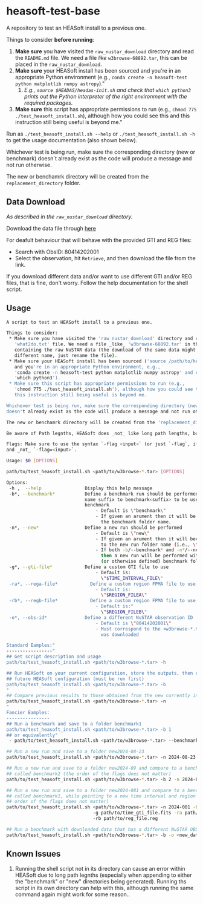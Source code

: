 # heasoft-test-base

A repository to test an HEASoft install to a previous one.

Things to consider **before running**:

1. **Make sure** you have visited the `raw_nustar_download` directory and read the `README.md` file. We need a file _like_ `w3browse-68892.tar`, this can be placed in the `raw_nustar_download`.
2. **Make sure** your HEASoft install has been sourced and you're in an appropriate Python environment (e.g., `conda create -n heasoft-test python matplotlib numpy astropy`)."
   1. _E.g., `source $HEADAS/headas-init.sh` and check that `which python3` prints out the Python interpreter of the right environment with the required packages._
3. **Make sure** this script has appropriate permissions to run (e.g., `chmod 775 ./test_heasoft_install.sh`), although how you could see this and this instruction still being useful is beyond me."

Run as `./test_heasoft_install.sh --help` or `./test_heasoft_install.sh -h` to get the usage documentation (also shown below).

Whichever test is being run, make sure the corresponding directory (new or benchmark) doesn`t already exist as the code will produce a message and not run otherwise.

The new or benchamrk directory will be created from the `replacement_directory` folder.

## Data Download

_As described in the `raw_nustar_download` directory._

Download the data file through [here](https://heasarc.gsfc.nasa.gov/db-perl/W3Browse/w3table.pl?tablehead=name%3Dnumaster&Action=More+Options)

For deafult behaviour that will behave with the provided GTI and REG files:

- Search with ObsID: 80414202001
- Select the observation, hit `Retrieve`, and then download the file from the link.

If you download different data and/or want to use different GTI and/or REG files, that is fine, don't worry. Follow the help documentation for the shell script.

## Usage

```bash
A script to test an HEASoft install to a previous one.

Things to consider:
 * Make sure you have visited the 'raw_nustar_download' directory and read the
   'what2do.txt' file. We need a file _like_ 'w3browse-68892.tar' in this directory
   containing the raw NuSTAR data (the download of the same data might have a
   different name, just rename the file).
 * Make sure your HEASoft install has been sourced ('source /path/to/headas-init.sh')
   and you're in an appropriate Python environment, e.g.,
   'conda create -n heasoft-test python matplotlib numpy astropy' and check with
   'which python3').
 * Make sure this script has appropriate permissions to run (e.g.,
   'chmod 775 ./test_heasoft_install.sh'), although how you could see this and
   this instruction still being useful is beyond me.

Whichever test is being run, make sure the corresponding directory (new or benchmark)
doesn't already exist as the code will produce a message and not run otherwise.

The new or benchamrk directory will be created from the 'replacement_directory' folder.

Be aware of Path legnths, HEASoft does _not_ like long path lengths, but only sometimes.

Flags: Make sure to use the syntax `-flag <input>` (or just `-flag`, if appropriate) 
and _not_ `-flag=<input>`.

Usage: $0 [OPTIONS]

path/to/test_heasoft_install.sh <path/to/w3browse-*.tar> [OPTIONS]

Options:
 -h ,  --help                Display this help message
 -b*, --benchmark*           Define a benchmark run should be performed or folder
                             name suffix to benchmark<suffix> to be used as a
                             benchmark
                                 - Default is \"benchmark\"
                                 - If given an arument then it will be appended to
                                   the benchmark folder name.
 -n*, --new*                 Define a new run should be performed
                                 - Default is \"new\"
                                 - If given an arument then it will become the suffix
                                   to the new run folder name (i.e., \"new<suffix>\").
                                 - If both -b/--benchmark* and -n*/--new* are given
                                   then a new run will be performed with the default
                                   (or otherwise defined) benchmark folder
 -g*, --gti-file*            Define a custom GTI file to use
                                 - Default is:
                                   \"$TIME_INTERVAL_FILE\"
 -ra*, --rega-file*            Define a custom region FPMA file to use
                                 - Default is:
                                   \"$REGION_FILEA\"
 -rb*, --regb-file*            Define a custom region FPMA file to use
                                 - Default is:"
                                   \"$REGION_FILEB\"
 -o*, --obs-id*              Define a different NuSTAR observation ID
                                 - Default is \"80414202001\"
                                 - Must correspond to the <w3browse-*.tar> file that
                                   was downloaded

Standard Eamples:"
-----------------"
## Get script description and usage
path/to/test_heasoft_install.sh <path/to/w3browse-*.tar> -h

## Run HEASoft on your current configuration, store the outputs, then compare with a new,
## future HEASoft configuration (must be run first)
path/to/test_heasoft_install.sh <path/to/w3browse-*.tar> -b
"
## Compare previous results to those obtained from the new currently installed HEASoft
path/to/test_heasoft_install.sh <path/to/w3browse-*.tar> -n
"
Fancier Eamples:
----------------
## Run a benchmark and save to a folder benchmark1
path/to/test_heasoft_install.sh <path/to/w3browse-*.tar> -b 1
## or equivalently"
 - path/to/test_heasoft_install.sh <path/to/w3browse-*.tar> --benchmark 1

## Run a new run and save to a folder new2024-08-23
path/to/test_heasoft_install.sh <path/to/w3browse-*.tar> -n 2024-08-23

## Run a new run and save to a folder new2024-09 and compare to a benchamrk folder
## called benchmark2 (the order of the flags does not matter)
path/to/test_heasoft_install.sh <path/to/w3browse-*.tar> -b 2 -n 2024-09

## Run a new run and save to a folder new2024-081 and compare to a benchamrk folder
## called benchmark1, while pointing to a new time interval and region files (the
## order of the flags does not matter)
path/to/test_heasoft_install.sh <path/to/w3browse-*.tar> -n 2024-081 -b 1\ 
                                -g path/to/time_gti_file.fits -ra path/to/reg_file.reg\ 
                                -rb path/to/reg_file.reg

## Run a benchmark with downloaded data that has a different NuSTAR OBSID
path/to/test_heasoft_install.sh <path/to/w3browse-*.tar> -b -o <new_data_OBSID>
```

## Known Issues

1. Running the shell script not in its directory can cause an error within HEASoft due to long path legnths (especially when appending to either the "benchmark" or "new" directories being generated). Running ths script in its own directory can help with this, although running the same command again might work for some reason..
